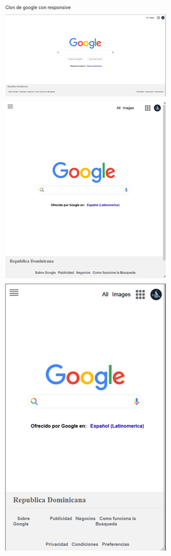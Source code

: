 Clon de google con responsive

![PC](./img/PC.png)

![Table](./img/Table.png)

![Movil](./img/Movil.png)
